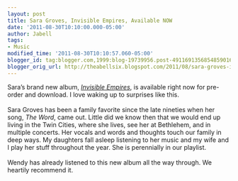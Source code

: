 ```yaml
---
layout: post
title: Sara Groves, Invisible Empires, Available NOW
date: '2011-08-30T10:10:00.000-05:00'
author: Jabell
tags:
- Music
modified_time: '2011-08-30T10:10:57.060-05:00'
blogger_id: tag:blogger.com,1999:blog-19739956.post-4911691356854859016
blogger_orig_url: http://theabellsix.blogspot.com/2011/08/sara-groves-invisible-empires-available.html
---
```


Sara’s brand new album, <i><a href="http://www.saragroves.com/">Invisible Empires</a></i>, is available right now for pre-order and download. I love waking up to surprises like this.<br /><br />Sara Groves has been a family favorite since the late nineties when her song, <i>The Word</i>, came out. Little did we know then that we would end up living in the Twin Cities, where she lives, see her at Bethlehem, and in multiple concerts. Her vocals and words and thoughts touch our family in deep ways. My daughters fall asleep listening to her music and my wife and I play her stuff throughout the year. She is perennially in our playlist.<br /><br />Wendy has already listened to this new album all the way through. We heartily recommend it.